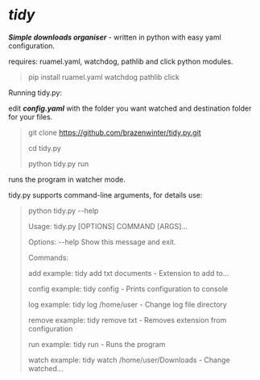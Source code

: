 # ***tidy***

***Simple downloads organiser*** - written in python with easy yaml configuration. 

requires: ruamel.yaml, watchdog, pathlib and click python modules.

> pip install ruamel.yaml watchdog pathlib click

Running tidy.py:

edit ***config.yaml*** with the folder you want watched and destination folder for your files.

> git clone https://github.com/brazenwinter/tidy.py.git
>
> cd tidy.py
>
> python tidy.py run

runs the program in watcher mode.

tidy.py supports command-line arguments, for details use:

> python tidy.py --help
>
>Usage: tidy.py [OPTIONS] COMMAND [ARGS]...
>
>Options:
>  --help  Show this message and exit.
>
>Commands:
>
>  add     example: tidy add txt documents - Extension to add to...
>
>  config  example: tidy config - Prints configuration to console
>
>  log     example: tidy log /home/user - Change log file directory
>
>  remove  example: tidy remove txt - Removes extension from configuration
>
>  run     example: tidy run - Runs the program
>
>  watch   example: tidy watch /home/user/Downloads - Change watched...

